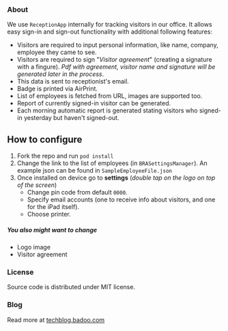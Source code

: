 ### About

We use `ReceptionApp` internally for tracking visitors in our office. 
It allows easy sign-in and sign-out functionality with additional following features:

* Visitors are required to input personal information, like name, company, employee they came to see.
* Visitors are required to sign "*Visitor agreement*" (creating a signature with a fingure). *Pdf with agreement, visitor name and signature will be generated later in the process*.
* This data is sent to receptionist's email.
* Badge is printed via AirPrint.
* List of employees is fetched from URL, images are supported too.
* Report of currently signed-in visitor can be generated.
* Each morning automatic report is generated stating visitors who signed-in yesterday but haven't signed-out.

## How to configure

1. Fork the repo and run `pod install`
2. Change the link to the list of employees (in `BRASettingsManager`). An example json can be found in `SampleEmployeeFile.json`
3. Once installed on device go to **settings** (*double tap on the logo on top of the screen*)
    * Change pin code from default `0000`.
    * Specify email accounts (one to receive info about visitors, and one for the iPad itself).
    * Choose printer.

##### You also might want to change

* Logo image
* Visitor agreement


### License
Source code is distributed under MIT license.

### Blog
Read more at [techblog.badoo.com](https://techblog.badoo.com)